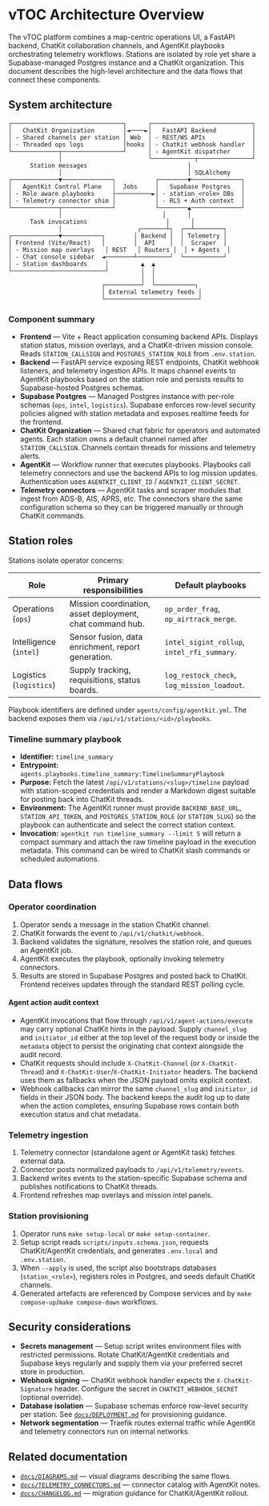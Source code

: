 # vTOC Architecture Overview

The vTOC platform combines a map-centric operations UI, a FastAPI backend, ChatKit collaboration channels, and AgentKit
playbooks orchestrating telemetry workflows. Stations are isolated by role yet share a Supabase-managed Postgres instance and a
ChatKit organization. This document describes the high-level architecture and the data flows that connect these components.

## System architecture

```
┌───────────────────────────────┐      ┌────────────────────────────┐
│   ChatKit Organization        │◄────►│   FastAPI Backend          │
│ - Shared channels per station │ Web  │ - REST/WS APIs             │
│ - Threaded ops logs           │hooks │ - ChatKit webhook handler  │
└─────────────┬─────────────────┘      │ - AgentKit dispatcher      │
              │                        └────────────┬───────────────┘
      Station messages                            │
              │                                   │ SQLAlchemy
┌─────────────▼──────────────┐           ┌────────▼──────────────┐
│   AgentKit Control Plane   │  Jobs     │   Supabase Postgres   │
│ - Role aware playbooks     ├──────────►│ - station_<role> DBs  │
│ - Telemetry connector shim │           │ - RLS + Auth context  │
└─────────────┬──────────────┘           └────────▲──────────────┘
              │                            │      │
      Task invocations                      │      │
              │                     ┌───────┴┐  ┌──┴────────┐
┌─────────────▼───────────┐        │ Backend │  │ Telemetry │
│ Frontend (Vite/React)   │        │  API    │  │  Scraper  │
│ - Mission map overlays   │ REST   │ Routers │  │ + Agents  │
│ - Chat console sidebar  ◄────────┴─────────┘  └───────────┘
│ - Station dashboards     │         ▲  ▲
└──────────────────────────┘         │  │
                                     │  │
                          ┌──────────┘  └───────────┐
                          │ External telemetry feeds │
                          └──────────────────────────┘
```

### Component summary

- **Frontend** — Vite + React application consuming backend APIs. Displays station status, mission overlays, and a ChatKit-driven
  mission console. Reads `STATION_CALLSIGN` and `POSTGRES_STATION_ROLE` from `.env.station`.
- **Backend** — FastAPI service exposing REST endpoints, ChatKit webhook listeners, and telemetry ingestion APIs. It maps channel
  events to AgentKit playbooks based on the station role and persists results to Supabase-hosted Postgres schemas.
- **Supabase Postgres** — Managed Postgres instance with per-role schemas (`ops`, `intel`, `logistics`). Supabase enforces
  row-level security policies aligned with station metadata and exposes realtime feeds for the frontend.
- **ChatKit Organization** — Shared chat fabric for operators and automated agents. Each station owns a default channel named
  after `STATION_CALLSIGN`. Channels contain threads for missions and telemetry alerts.
- **AgentKit** — Workflow runner that executes playbooks. Playbooks call telemetry connectors and use the backend APIs to log
  mission updates. Authentication uses `AGENTKIT_CLIENT_ID` / `AGENTKIT_CLIENT_SECRET`.
- **Telemetry connectors** — AgentKit tasks and scraper modules that ingest from ADS-B, AIS, APRS, etc. The connectors share the
  same configuration schema so they can be triggered manually or through ChatKit commands.

## Station roles

Stations isolate operator concerns:

| Role | Primary responsibilities | Default playbooks |
| --- | --- | --- |
| Operations (`ops`) | Mission coordination, asset deployment, chat command hub. | `op_order_frag`, `op_airtrack_merge`. |
| Intelligence (`intel`) | Sensor fusion, data enrichment, report generation. | `intel_sigint_rollup`, `intel_rfi_summary`. |
| Logistics (`logistics`) | Supply tracking, requisitions, status boards. | `log_restock_check`, `log_mission_loadout`. |

Playbook identifiers are defined under `agents/config/agentkit.yml`. The backend exposes them via `/api/v1/stations/<id>/playbooks`.

### Timeline summary playbook

- **Identifier:** `timeline_summary`
- **Entrypoint:** `agents.playbooks.timeline_summary:TimelineSummaryPlaybook`
- **Purpose:** Fetch the latest `/api/v1/stations/<slug>/timeline` payload with station-scoped credentials and render a Markdown
  digest suitable for posting back into ChatKit threads.
- **Environment:** The AgentKit runner must provide `BACKEND_BASE_URL`, `STATION_API_TOKEN`, and `POSTGRES_STATION_ROLE`
  (or `STATION_SLUG`) so the playbook can authenticate and select the correct station context.
- **Invocation:** `agentkit run timeline_summary --limit 5` will return a compact summary and attach the raw timeline payload in
  the execution metadata. This command can be wired to ChatKit slash commands or scheduled automations.

## Data flows

### Operator coordination

1. Operator sends a message in the station ChatKit channel.
2. ChatKit forwards the event to `/api/v1/chatkit/webhook`.
3. Backend validates the signature, resolves the station role, and queues an AgentKit job.
4. AgentKit executes the playbook, optionally invoking telemetry connectors.
5. Results are stored in Supabase Postgres and posted back to ChatKit. Frontend receives updates through the standard REST
   polling cycle.

#### Agent action audit context

- AgentKit invocations that flow through `/api/v1/agent-actions/execute` may carry optional ChatKit hints in the payload.
  Supply `channel_slug` and `initiator_id` either at the top level of the request body or inside the `metadata` object to
  persist the originating chat context alongside the audit record.
- ChatKit requests should include `X-ChatKit-Channel` (or `X-ChatKit-Thread`) and `X-ChatKit-User`/`X-ChatKit-Initiator`
  headers. The backend uses them as fallbacks when the JSON payload omits explicit context.
- Webhook callbacks can mirror the same `channel_slug` and `initiator_id` fields in their JSON body. The backend keeps the
  audit log up to date when the action completes, ensuring Supabase rows contain both execution status and chat metadata.

### Telemetry ingestion

1. Telemetry connector (standalone agent or AgentKit task) fetches external data.
2. Connector posts normalized payloads to `/api/v1/telemetry/events`.
3. Backend writes events to the station-specific Supabase schema and publishes notifications to ChatKit threads.
4. Frontend refreshes map overlays and mission intel panels.

### Station provisioning

1. Operator runs `make setup-local` or `make setup-container`.
2. Setup script reads `scripts/inputs.schema.json`, requests ChatKit/AgentKit credentials, and generates `.env.local` and
   `.env.station`.
3. When `--apply` is used, the script also bootstraps databases (`station_<role>`), registers roles in Postgres, and seeds
   default ChatKit channels.
4. Generated artefacts are referenced by Compose services and by `make compose-up`/`make compose-down` workflows.

## Security considerations

- **Secrets management** — Setup script writes environment files with restricted permissions. Rotate ChatKit/AgentKit credentials
  and Supabase keys regularly and supply them via your preferred secret store in production.
- **Webhook signing** — ChatKit webhook handler expects the `X-ChatKit-Signature` header. Configure the secret in
  `CHATKIT_WEBHOOK_SECRET` (optional override).
- **Database isolation** — Supabase schemas enforce row-level security per station. See
  [`docs/DEPLOYMENT.md`](DEPLOYMENT.md#multi-station-postgres-provisioning-with-supabase) for provisioning guidance.
- **Network segmentation** — Traefik routes external traffic while AgentKit and telemetry connectors run on internal networks.

## Related documentation

- [`docs/DIAGRAMS.md`](DIAGRAMS.md) — visual diagrams describing the same flows.
- [`docs/TELEMETRY_CONNECTORS.md`](TELEMETRY_CONNECTORS.md) — connector catalog with AgentKit notes.
- [`docs/CHANGELOG.md`](CHANGELOG.md) — migration guidance for ChatKit/AgentKit rollout.
